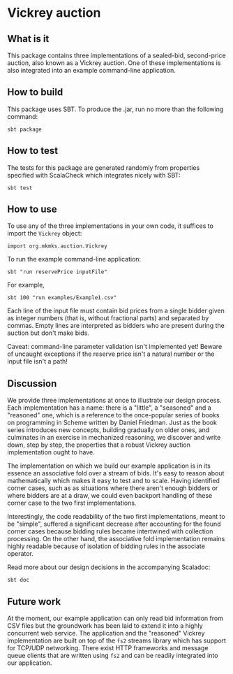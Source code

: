 Vickrey auction
===============

What is it
----------

This package contains three implementations of a sealed-bid, second-price
auction, also known as a Vickrey auction. One of these implementations is also
integrated into an example command-line application.

How to build
------------

This package uses SBT. To produce the .jar, run no more than the following
command:

	sbt package

How to test
-----------

The tests for this package are generated randomly from properties specified with
ScalaCheck which integrates nicely with SBT:

	sbt test

How to use
----------

To use any of the three implementations in your own code, it suffices to import
the `Vickrey` object:

	import org.mkmks.auction.Vickrey

To run the example command-line application: 

	sbt "run reservePrice inputFile"
	
For example,

	sbt 100 "run examples/Example1.csv"

Each line of the input file must contain bid prices from a single bidder given
as integer numbers (that is, without fractional parts) and separated by
commas. Empty lines are interpreted as bidders who are present during the
auction but don't make bids.

Caveat: command-line parameter validation isn't implemented yet! Beware of
uncaught exceptions if the reserve price isn't a natural number or the input
file isn't a path!

Discussion
----------

We provide three implementations at once to illustrate our design process. Each
implementation has a name: there is a "little", a "seasoned" and a "reasoned"
one, which is a reference to the once-popular series of books on programming in
Scheme written by Daniel Friedman. Just as the book series introduces new
concepts, building gradually on older ones, and culminates in an exercise in
mechanized reasoning, we discover and write down, step by step, the properties
that a robust Vickrey auction implementation ought to have.

The implementation on which we build our example application is in its essence
an associative fold over a stream of bids. It's easy to reason about
mathematically which makes it easy to test and to scale. Having identified
corner cases, such as as situations where there aren't enough bidders or where
bidders are at a draw, we could even backport handling of these corner case to
the two first implementations.

Interestingly, the code readability of the two first implementations, meant to
be "simple", suffered a significant decrease after accounting for the found
corner cases because bidding rules became intertwined with collection
processing. On the other hand, the associative fold implementation remains
highly readable because of isolation of bidding rules in the associate operator.

Read more about our design decisions in the accompanying Scaladoc:

	sbt doc

Future work
-----------

At the moment, our example application can only read bid information from CSV
files but the groundwork has been laid to extend it into a highly concurrent web
service. The application and the "reasoned" Vickrey implementation are built on
top of the `fs2` streams library which has support for TCP/UDP networking. There
exist HTTP frameworks and message queue clients that are written using `fs2` and
can be readily integrated into our application.
